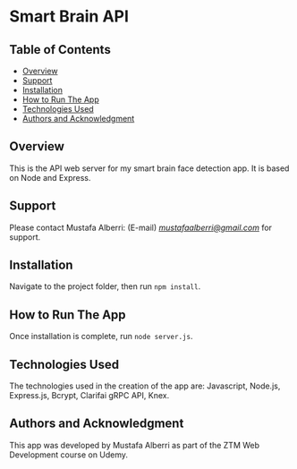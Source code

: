 # Smart Brain API

## Table of Contents

* [Overview](#overview)
* [Support](#support)
* [Installation](#installation)
* [How to Run The App](#how-to-run-the-app)
* [Technologies Used](#technologies-used)
* [Authors and Acknowledgment](#authors-and-acknowledgment)

## Overview
This is the API web server for my smart brain face detection app. It is based on Node and Express.

## Support
Please contact Mustafa Alberri: (E-mail) *mustafaalberri@gmail.com* for support.

## Installation
Navigate to the project folder, then run `npm install`. 

## How to Run The App
Once installation is complete, run `node server.js`.

## Technologies Used
The technologies used in the creation of the app are: Javascript, Node.js, Express.js, Bcrypt, Clarifai gRPC API, Knex.

## Authors and Acknowledgment
This app was developed by Mustafa Alberri as part of the ZTM Web Development course on Udemy.
